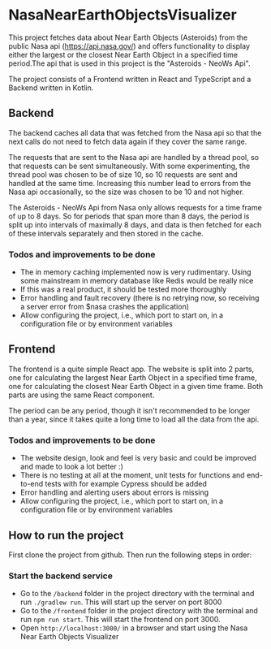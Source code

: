 # NasaNearEarthObjectsVisualizer

This project fetches data about Near Earth Objects (Asteroids) from the public Nasa api (https://api.nasa.gov/) and 
offers functionality to display either the largest or the closest Near Earth Object in a specified time period.The api
that is used in this project is the "Asteroids - NeoWs Api".

The project consists of a Frontend written in React and TypeScript and a Backend written in Kotlin.

## Backend

The backend caches all data that was fetched from the Nasa api so that the next calls do not need
to fetch data again if they cover the same range.

The requests that are sent to the Nasa api are handled by a thread pool, so that requests can be sent simultaneously.
With some experimenting, the thread pool was chosen to be of size 10, so 10 requests are sent and handled at the same
time. Increasing this number lead to errors from the Nasa api occasionally, so the size was chosen to be 10 and not
higher.

The Asteroids - NeoWs Api from Nasa only allows requests for a time frame of up to 8 days. So for periods that span
more than 8 days, the period is split up into intervals of maximally 8 days, and data is then fetched for each of these 
intervals separately and then stored in the cache.

### Todos and improvements to be done

- The in memory caching implemented now is very rudimentary. Using some mainstream in memory database like Redis
would be really nice
- If this was a real product, it should be tested more thoroughly
- Error handling and fault recovery (there is no retrying now, so receiving a server error from $nasa crashes the
  application)
- Allow configuring the project, i.e., which port to start on, in a configuration file or by environment variables


## Frontend

The frontend is a quite simple React app. The website is split into 2 parts, one for calculating the largest Near Earth 
Object in a specified time frame, one for calculating the closest Near Earth Object in a given time frame. Both parts
are using the same React component.

The period can be any period, though it isn't recommended to be longer than a year, since it takes
quite a long time to load all the data from the api.

### Todos and improvements to be done

- The website design, look and feel is very basic and could be improved and made to look a lot better :)
- There is no testing at all at the moment, unit tests for functions and end-to-end tests with for example Cypress
should be added
- Error handling and alerting users about errors is missing
- Allow configuring the project, i.e., which port to start on, in a configuration file or by environment variables


## How to run the project

First clone the project from github. Then run the following steps in order:

### Start the backend service

- Go to the `/backend` folder in the project directory with the terminal and run `./gradlew run`. This will start up the
  server on port 8000
- Go to the `/frontend` folder in the project directory with the terminal and run `npm run start`. This will start the
frontend on port 3000.
- Open `http://localhost:3000/` in a browser and start using the Nasa Near Earth Objects Visualizer